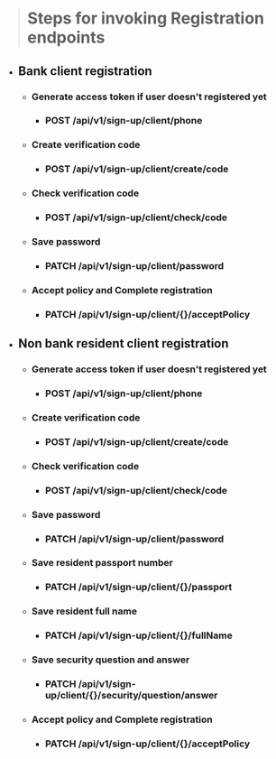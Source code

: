 ># **Steps for invoking Registration endpoints**

* ## Bank client registration
    * ### **Generate access token if user doesn't registered yet**
      * ### POST /api/v1/sign-up/client/phone
    * ### **Create verification code**
      * ### POST /api/v1/sign-up/client/create/code
    * ### **Check verification code** 
      * ### POST /api/v1/sign-up/client/check/code
    * ### **Save password** 
      * ### PATCH /api/v1/sign-up/client/password
    * ### **Accept policy and Complete registration** 
      * ### PATCH /api/v1/sign-up/client/{}/acceptPolicy

* ## Non bank resident client registration
    * ### **Generate access token if user doesn't registered yet**
      * ### POST /api/v1/sign-up/client/phone
    * ### **Create verification code**
      * ### POST /api/v1/sign-up/client/create/code
    * ### **Check verification code**
      * ### POST /api/v1/sign-up/client/check/code
    * ### **Save password**
      * ### PATCH /api/v1/sign-up/client/password
    * ### **Save resident passport number**
      * ### PATCH /api/v1/sign-up/client/{}/passport
    * ### **Save resident full name**
      * ### PATCH /api/v1/sign-up/client/{}/fullName
    * ### **Save security question and answer**
      * ### PATCH /api/v1/sign-up/client/{}/security/question/answer
    * ### **Accept policy and Complete registration**
      * ### PATCH /api/v1/sign-up/client/{}/acceptPolicy
